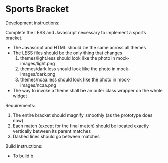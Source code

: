 Sports Bracket
==============

Development instructions:

Complete the LESS and Javascript necessary to implement a sports bracket.

* The Javascript and HTML should be the same across all themes
* The LESS files should be the only thing that changes
  1. themes/light.less should look like the photo in mock-images/light.png
  2. themes/dark.less should look like the photo in mock-images/dark.png
  3. themes/ncaa.less should look like the photo in mock-images/ncaa.png
* The way to invoke a theme shall be an outer class wrapper on the whole widget

Requirements:
  1. The entire bracket should magnify smoothly (as the prototype does now)
  2. Each match (except for the final match) should be located exactly vertically between its parent matches
  3. Dashed lines should go between matches

Build instructions:

* To build b